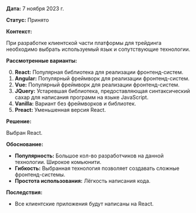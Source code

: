 **Дата:** 7 ноября 2023 г.

**Статус:** Принято

**Контекст:**

При разработке клиентской части платформы для трейдинга необходимо выбрать используемый язык и сопутствующие технологии.

**Рассмотренные варианты:**

0. **React:** Популярная библиотека для реализации фронтенд-систем.
1. **Angular:** Популярный фреймворк для реализации фронтенд-систем.
2. **Vue:** Популярный фреймворк для реализации фронтенд-систем.
3. **JQuery:** Устаревшая библиотека, предоставляющая синтаксический сахар для написания программ на языке JavaScript.
4. **Vanilla:** Вариант без фреймворков и библиотек.
5. **Preact:** Уменьшенная версия React.

**Решение:**

Выбран React.

**Обоснование:**

- **Популярность:** Большое кол-во разработчиков на данной технологии. Широкое комьюнити.
- **Гибкость:** Выбранная технология позволяет создавать сложные фронтенд-системы.
- **Простота использования:** Лёгкость написания кода.

**Последствия:**

- Все клиентские приложения будут написаны на React.